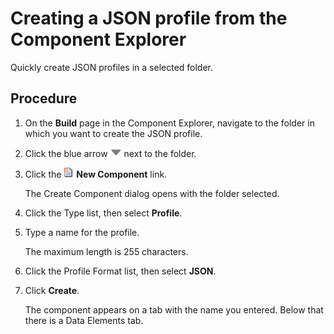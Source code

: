 # Creating a JSON profile from the Component Explorer

<head>
  <meta name="guidename" content="Integration"/>
  <meta name="context" content="GUID-2c4c8a5c-d043-4a13-b49a-c5944141f791"/>
</head>


Quickly create JSON profiles in a selected folder.

## Procedure

1.  On the **Build** page in the Component Explorer, navigate to the folder in which you want to create the JSON profile.

2.  Click the blue arrow ![icon](../Images/main-ic-arrow-blue-down-16=GUID-CA79043B-869E-4C8B-A46E-5D4D4FA1DBEE=1=en-us=Low_ee257e3c-4362-486e-b1f1-4d613b679c4c.jpg) next to the folder.

3.  Click the ![icon](../Images/main-ic-document-new-with-starburst-16_53476bde-c898-4a14-98b8-b3fe8cd9594a.jpg) **New Component** link.

    The Create Component dialog opens with the folder selected.

4.  Click the Type list, then select **Profile**.

5.  Type a name for the profile.

    The maximum length is 255 characters.

6.  Click the Profile Format list, then select **JSON**.

7.  Click **Create**.

    The component appears on a tab with the name you entered. Below that there is a Data Elements tab.